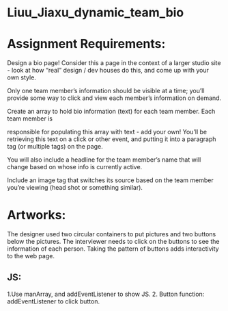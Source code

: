 # Liuu_Jiaxu_dynamic_team_bio

# Assignment Requirements:

Design a bio page! Consider this a page in the context of a larger studio site - look at how “real”
design / dev houses do this, and come up with your own style.

Only one team member’s information should be visible at a time; you’ll provide some way to
click and view each member’s information on demand.

Create an array to hold bio information (text) for each team member. Each team member is

responsible for populating this array with text - add your own! You’ll be retrieving this text on a
click or other event, and putting it into a paragraph tag (or multiple tags) on the page.

You will also include a headline for the team member’s name that will change based on
whose info is currently active.

Include an image tag that switches its source based on the team member you’re viewing
(head shot or something similar).


# Artworks:
The designer used two circular containers to put pictures and two buttons below the pictures. The interviewer needs to click on the buttons to see the information of each person. Taking the pattern of buttons adds interactivity to the web page.

## JS:
1.Use manArray, and addEventListener to show JS.
2. Button function: addEventListener to click button.
